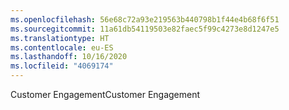 ```yaml
---
ms.openlocfilehash: 56e68c72a93e219563b440798b1f44e4b68f6f51
ms.sourcegitcommit: 11a61db54119503e82faec5f99c4273e8d1247e5
ms.translationtype: HT
ms.contentlocale: eu-ES
ms.lasthandoff: 10/16/2020
ms.locfileid: "4069174"
---
```

<span data-ttu-id="bb3e1-101">Customer Engagement</span><span class="sxs-lookup"><span data-stu-id="bb3e1-101">Customer Engagement</span></span>
